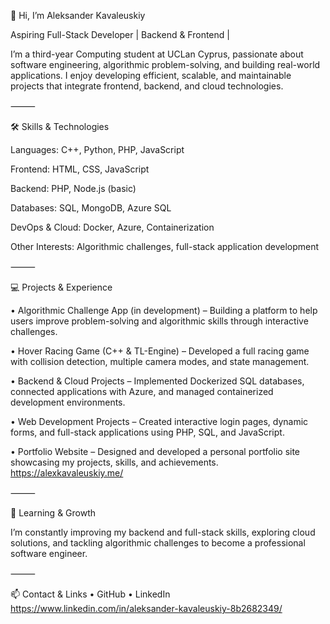 👋 Hi, I’m Aleksander Kavaleuskiy

Aspiring Full-Stack Developer | Backend & Frontend | 

I’m a third-year Computing student at UCLan Cyprus, passionate about software engineering, algorithmic problem-solving, and building real-world applications. I enjoy developing efficient, scalable, and maintainable projects that integrate frontend, backend, and cloud technologies.

⸻

🛠️ Skills & Technologies

Languages: C++, Python, PHP, JavaScript

Frontend: HTML, CSS, JavaScript

Backend: PHP, Node.js (basic)

Databases: SQL, MongoDB, Azure SQL

DevOps & Cloud: Docker, Azure, Containerization

Other Interests: Algorithmic challenges, full-stack application development

⸻

💻 Projects & Experience

• Algorithmic Challenge App (in development) – Building a platform to help users improve problem-solving and algorithmic skills through interactive challenges.

• Hover Racing Game (C++ & TL-Engine) – Developed a full racing game with collision detection, multiple camera modes, and state management.

• Backend & Cloud Projects – Implemented Dockerized SQL databases, connected applications with Azure, and managed containerized development environments.

• Web Development Projects – Created interactive login pages, dynamic forms, and full-stack applications using PHP, SQL, and JavaScript.

• Portfolio Website – Designed and developed a personal portfolio site showcasing my projects, skills, and achievements. https://alexkavaleuskiy.me/
	



⸻

🌱 Learning & Growth

I’m constantly improving my backend and full-stack skills, exploring cloud solutions, and tackling algorithmic challenges to become a professional software engineer.

⸻

📫 Contact & Links
	•	GitHub
	•	LinkedIn https://www.linkedin.com/in/aleksander-kavaleuskiy-8b2682349/
